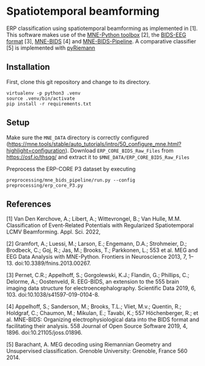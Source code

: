 # Spatiotemporal beamforming

ERP classification using spatiotemporal beamforming as implemented in [1].
This software makes use of the [MNE-Python toolbox](https://mne.tools/stable/index.html) [2],
the [BIDS-EEG format](https://bids-specification.readthedocs.io/en/stable/) [3],
[MNE-BIDS](https://mne.tools/mne-bids/stable/index.html#) [4]
and [MNE-BIDS-Pipeline](https://mne.tools/mne-bids-pipeline/).
A comparative classifier [5] is implemented with [pyRiemann](https://pyriemann.readthedocs.io/en/latest/index.html)

## Installation
First, clone this git repository and change to its directory.
```shell
virtualenv -p python3 .venv
source .venv/bin/activate
pip install -r requirements.txt
```

## Setup
Make sure the `MNE_DATA` directory is correctly configured 
(https://mne.tools/stable/auto_tutorials/intro/50_configure_mne.html?highlight=configuration).
Download `ERP_CORE_BIDS_Raw_Files` from https://osf.io/thsqg/ and extract it to `$MNE_DATA/ERP_CORE_BIDS_Raw_Files`

Preprocess the ERP-CORE P3 dataset by executing
```shell
preprocessing/mne_bids_pipeline/run.py --config preprocessing/erp_core_P3.py
```

## References

[1] Van Den Kerchove, A.; Libert, A.; Wittevrongel, B.; Van Hulle, M.M.
Classification of Event-Related Potentials with Regularized Spatiotemporal LCMV Beamforming.
Appl. Sci. 2022,

[2] Gramfort, A.; Luessi, M.; Larson, E.; Engemann, D.A.; Strohmeier, D.; Brodbeck, C.; Goj, R.; Jas, M.; Brooks, T.; Parkkonen, L.; 553
et al. MEG and EEG Data Analysis with MNE-Python. Frontiers in Neuroscience 2013, 7, 1–13. doi:10.3389/fnins.2013.00267.

[3] Pernet, C.R.; Appelhoff, S.; Gorgolewski, K.J.; Flandin, G.; Phillips, C.; Delorme, A.; Oostenveld, R. EEG-BIDS, an extension to the 555
brain imaging data structure for electroencephalography. Scientific Data 2019, 6, 103. doi:10.1038/s41597-019-0104-8.

[4] Appelhoff, S.; Sanderson, M.; Brooks, T.L.; Vliet, M.v.; Quentin, R.; Holdgraf, C.; Chaumon, M.; Mikulan, E.; Tavabi, K.; 557
Höchenberger, R.; et al. MNE-BIDS: Organizing electrophysiological data into the BIDS format and facilitating their analysis. 558
Journal of Open Source Software 2019, 4, 1896. doi:10.21105/joss.01896.

[5] Barachant, A. MEG decoding using Riemannian Geometry and Unsupervised classification. Grenoble University: Grenoble, France 560 2014.